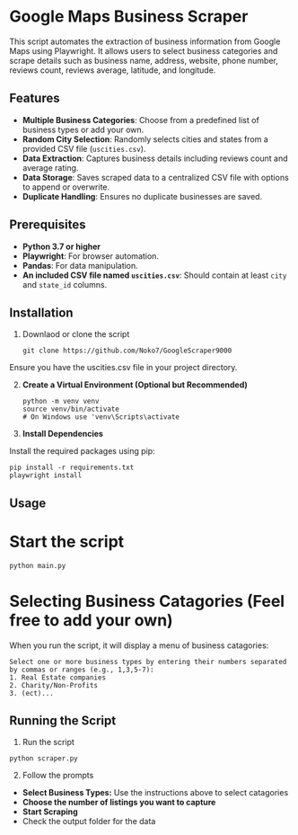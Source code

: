 # Google Maps Business Scraper

This script automates the extraction of business information from Google Maps using Playwright. It allows users to select business categories and scrape details such as business name, address, website, phone number, reviews count, reviews average, latitude, and longitude.


## Features

- **Multiple Business Categories**: Choose from a predefined list of business types or add your own.
- **Random City Selection**: Randomly selects cities and states from a provided CSV file (`uscities.csv`).
- **Data Extraction**: Captures business details including reviews count and average rating.
- **Data Storage**: Saves scraped data to a centralized CSV file with options to append or overwrite.
- **Duplicate Handling**: Ensures no duplicate businesses are saved.

## Prerequisites

- **Python 3.7 or higher**
- **Playwright**: For browser automation.
- **Pandas**: For data manipulation.
- **An included CSV file named `uscities.csv`**: Should contain at least `city` and `state_id` columns.

## Installation

1. Downlaod or clone the script
   ```
   git clone https://github.com/Noko7/GoogleScraper9000
   ```
Ensure you have the uscities.csv file in your project directory.

2. **Create a Virtual Environment (Optional but Recommended)**

   ```
   python -m venv venv
   source venv/bin/activate
   # On Windows use 'venv\Scripts\activate
3. **Install Dependencies**

Install the required packages using pip:

```
pip install -r requirements.txt
playwright install
```

## Usage
# Start the script
```
python main.py
```

# Selecting Business Catagories (Feel free to add your own)
When you run the script, it will display a menu of business catagories:
```
Select one or more business types by entering their numbers separated by commas or ranges (e.g., 1,3,5-7):
1. Real Estate companies
2. Charity/Non-Profits
3. (ect)...
```

## Running the Script

1. Run the script
```
python scraper.py
```
2. Follow the prompts
- **Select Business Types:** Use the instructions above to select catagories
- **Choose the number of listings you want to capture**
- **Start Scraping**
- Check the output folder for the data
